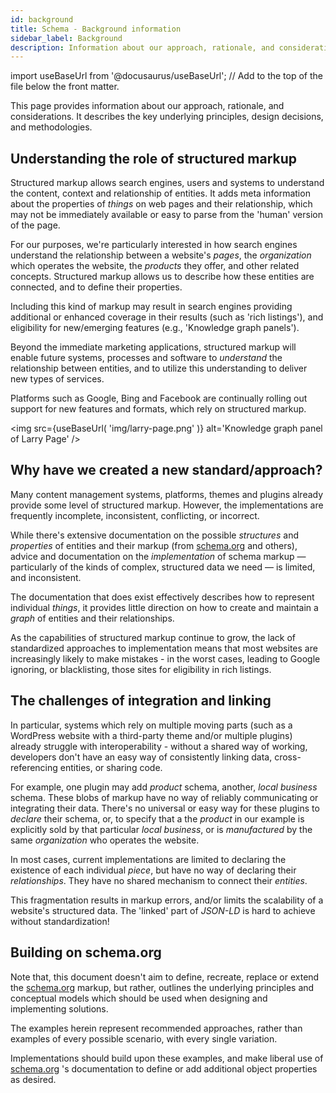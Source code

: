 ```yaml
---
id: background
title: Schema - Background information
sidebar_label: Background
description: Information about our approach, rationale, and considerations when it comes to schema.org markup.
---
```

import useBaseUrl from '@docusaurus/useBaseUrl'; // Add to the top of the file below the front matter.

This page provides information about our approach, rationale, and considerations. It describes the key underlying principles, design decisions, and methodologies.

## Understanding the role of structured markup
Structured markup allows search engines, users and systems to understand the content, context and relationship of entities. It adds meta information about the properties of *things* on web pages and their relationship, which may not be immediately available or easy to parse from the 'human' version of the page.

For our purposes, we're particularly interested in how search engines understand the relationship between a website's *pages*, the *organization* which operates the website, the *products* they offer, and other related concepts. Structured markup allows us to describe how these entities are connected, and to define their properties.

Including this kind of markup may result in search engines providing additional or enhanced coverage in their results (such as 'rich listings'), and eligibility for new/emerging features (e.g., 'Knowledge graph panels').

Beyond the immediate marketing applications, structured markup will enable future systems, processes and software to *understand* the relationship between entities, and to utilize this understanding to deliver new types of services.

Platforms such as Google, Bing and Facebook are continually rolling out support for new features and formats, which rely on structured markup.

<img src={useBaseUrl( 'img/larry-page.png' )} alt='Knowledge graph panel of Larry Page' />

## Why have we created a new standard/approach?
Many content management systems, platforms, themes and plugins already provide some level of structured markup. However, the implementations are frequently incomplete, inconsistent, conflicting, or incorrect.

While there's extensive documentation on the possible *structures* and *properties* of entities and their markup (from [schema.org](https://schema.org/) and others), advice and documentation on the *implementation* of schema markup — particularly of the kinds of complex, structured data we need — is limited, and inconsistent.

The documentation that does exist effectively describes how to represent individual *things*, it provides little direction on how to create and maintain a *graph* of entities and their relationships.

As the capabilities of structured markup continue to grow, the lack of standardized approaches to implementation means that most websites are increasingly likely to make mistakes - in the worst cases, leading to Google ignoring, or blacklisting, those sites for eligibility in rich listings.

## The challenges of integration and linking
In particular, systems which rely on multiple moving parts (such as a WordPress website with a third-party theme and/or multiple plugins) already struggle with interoperability - without a shared way of working, developers don't have an easy way of consistently linking data, cross-referencing entities, or sharing code.

For example, one plugin may add *product* schema, another, *local business* schema. These blobs of markup have no way of reliably communicating or integrating their data. There's no universal or easy way for these plugins to *declare* their schema, or, to specify that a the *product* in our example is explicitly sold by that particular *local business*, or is *manufactured* by the same *organization* who operates the website.

In most cases, current implementations are limited to declaring the existence of each individual *piece*, but have no way of declaring their *relationships*. They have no shared mechanism to connect their *entities*.

This fragmentation results in markup errors, and/or limits the scalability of a website's structured data. The 'linked' part of *JSON-LD* is hard to achieve without standardization!

## Building on schema.org
Note that, this document doesn't aim to define, recreate, replace or extend the [schema.org](http://schema.org/) markup, but rather, outlines the underlying principles and conceptual models which should be used when designing and implementing solutions.

The examples herein represent recommended approaches, rather than examples of every possible scenario, with every single variation.

Implementations should build upon these examples, and make liberal use of [schema.org](http://schema.org/) 's documentation to define or add additional object properties as desired.
